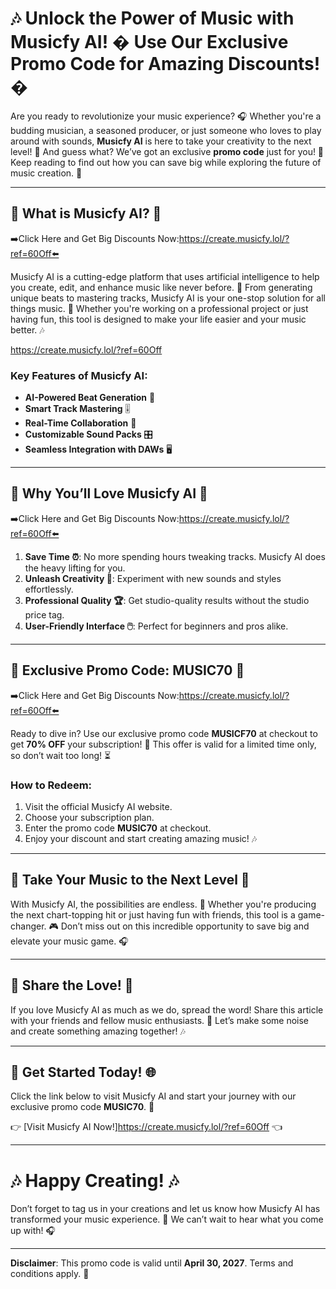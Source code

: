 # 🎶 Unlock the Power of Music with Musicfy AI! � Use Our Exclusive Promo Code for Amazing Discounts! �

Are you ready to revolutionize your music experience? 🎧 Whether you're a budding musician, a seasoned producer, or just someone who loves to play around with sounds, **Musicfy AI** is here to take your creativity to the next level! 🚀 And guess what? We’ve got an exclusive **promo code** just for you! 🎁 Keep reading to find out how you can save big while exploring the future of music creation. 🎼

---

## 🎵 What is Musicfy AI? 🤖

➡️Click Here and Get Big Discounts Now:https://create.musicfy.lol/?ref=60Off⬅️

Musicfy AI is a cutting-edge platform that uses artificial intelligence to help you create, edit, and enhance music like never before. 🎹 From generating unique beats to mastering tracks, Musicfy AI is your one-stop solution for all things music. 🎤 Whether you're working on a professional project or just having fun, this tool is designed to make your life easier and your music better. 🎶

https://create.musicfy.lol/?ref=60Off

### Key Features of Musicfy AI:
- **AI-Powered Beat Generation** 🥁
- **Smart Track Mastering** 🎚️
- **Real-Time Collaboration** 🤝
- **Customizable Sound Packs** 🎛️
- **Seamless Integration with DAWs** 🖥️

---

## 🎉 Why You’ll Love Musicfy AI 🎊

➡️Click Here and Get Big Discounts Now:https://create.musicfy.lol/?ref=60Off⬅️

1. **Save Time ⏰**: No more spending hours tweaking tracks. Musicfy AI does the heavy lifting for you.
2. **Unleash Creativity 🎨**: Experiment with new sounds and styles effortlessly.
3. **Professional Quality 🏆**: Get studio-quality results without the studio price tag.
4. **User-Friendly Interface 🖱️**: Perfect for beginners and pros alike.

---

## 🎁 Exclusive Promo Code: **MUSIC70** 🎁

➡️Click Here and Get Big Discounts Now:https://create.musicfy.lol/?ref=60Off⬅️

Ready to dive in? Use our exclusive promo code **MUSICF70** at checkout to get **70% OFF** your subscription! 🚨 This offer is valid for a limited time only, so don’t wait too long! ⏳

### How to Redeem:
1. Visit the official Musicfy AI website.
2. Choose your subscription plan.
3. Enter the promo code **MUSIC70** at checkout.
4. Enjoy your discount and start creating amazing music! 🎶

---

## 🚀 Take Your Music to the Next Level 🌟

With Musicfy AI, the possibilities are endless. 🎼 Whether you're producing the next chart-topping hit or just having fun with friends, this tool is a game-changer. 🎮 Don’t miss out on this incredible opportunity to save big and elevate your music game. 🎧

---

## 📣 Share the Love! 💌

If you love Musicfy AI as much as we do, spread the word! Share this article with your friends and fellow music enthusiasts. 🎤 Let’s make some noise and create something amazing together! 🎶

---

## 🔗 Get Started Today! 🌐

Click the link below to visit Musicfy AI and start your journey with our exclusive promo code **MUSIC70**. 🎁

👉 [Visit Musicfy AI Now!]https://create.musicfy.lol/?ref=60Off 👈

---

# 🎶 Happy Creating! 🎶

Don’t forget to tag us in your creations and let us know how Musicfy AI has transformed your music experience. 🎤 We can’t wait to hear what you come up with! 🎧

---

**Disclaimer**: This promo code is valid until **April 30, 2027**. Terms and conditions apply. 🚨
